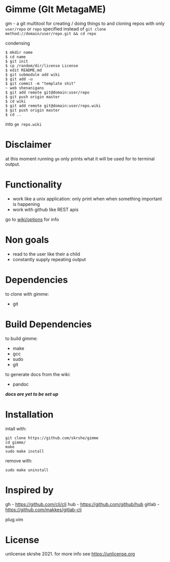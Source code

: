 # Gimme (GIt MetagaME)
gm - a git multitool for creating / doing things to and cloning
repos with only `user/repo` or `repo` specified instead of
`git clone method://domain/user/repo.git && cd repo`

condensing
```console
$ mkdir name
$ cd name
$ git init
$ cp /random/dir/license License
$ edit README.md
$ git submodule add wiki
$ git add -u
$ git commit -m "template shit"
~ web shenanigans
$ git add remote git@domain:user/repo
$ git push origin master
$ cd wiki
$ git add remote git@domain:user/repo.wiki
$ git push origin master
$ cd ..
```
into `gm repo.wiki`

# Disclaimer
at this moment running `gm` only prints what it will be used for to terminal output.

# Functionality
- work like a unix application: only print when when something important is happening
- work with github like REST apis

go to [wiki/options](options.md) for info

# Non goals
- read to the user like their a child
- constantly supply repeating output

# Dependencies
to clone with gimme:
- git

# Build Dependencies
to build gimme:
- make
- gcc
- sudo
- git


to generate docs from the wiki:
- pandoc

___docs are yet to be set up___

# Installation
intall with:
```console
git clone https://github.com/skrshe/gimme
cd gimme/
make
sudo make install
```
remove with:
```console
sudo make uninstall
```

# Inspired by
gh -  https://github.com/cli/cli
hub - https://github.com/github/hub
gitlab - https://github.com/makkes/gitlab-cli

plug.vim

# License
unlicense skrshe 2021. for more info see <https://unlicense.org>
